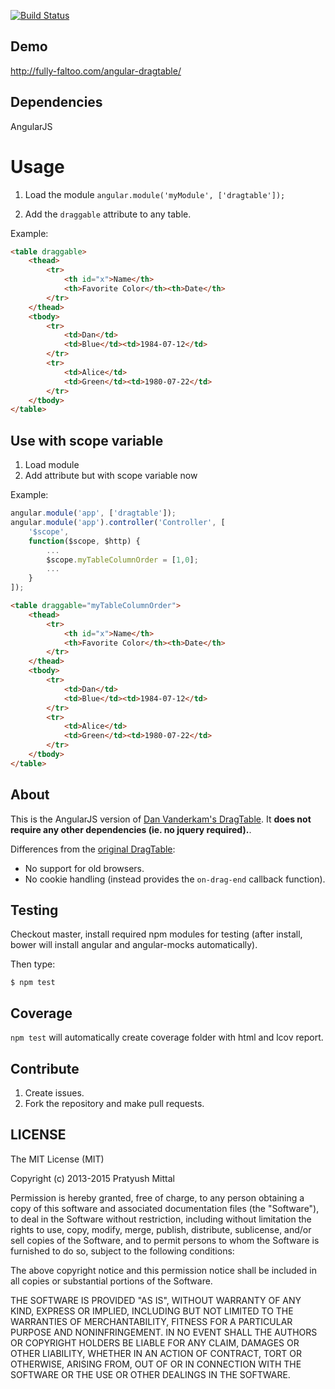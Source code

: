 [![Build Status](https://travis-ci.org/Naxmeify/angular-dragtable.svg?branch=master)](https://travis-ci.org/Naxmeify/angular-dragtable)

## Demo

http://fully-faltoo.com/angular-dragtable/

## Dependencies

AngularJS

# Usage

1. Load the module `angular.module('myModule', ['dragtable']);`

2. Add the `draggable` attribute to any table.

Example:

```HTML
<table draggable>
    <thead>
        <tr>
            <th id="x">Name</th>
            <th>Favorite Color</th><th>Date</th>
        </tr>
    </thead>
    <tbody>
        <tr>
            <td>Dan</td>
            <td>Blue</td><td>1984-07-12</td>
        </tr>
        <tr>
            <td>Alice</td>
            <td>Green</td><td>1980-07-22</td>
        </tr>
    </tbody>
</table>
```


## Use with scope variable

1. Load module
2. Add attribute but with scope variable now

Example: 

```JavaScript
angular.module('app', ['dragtable']);
angular.module('app').controller('Controller', [
    '$scope',
    function($scope, $http) {
        ...
        $scope.myTableColumnOrder = [1,0];
        ...
    }
]);
```

```HTML
<table draggable="myTableColumnOrder">
    <thead>
        <tr>
            <th id="x">Name</th>
            <th>Favorite Color</th><th>Date</th>
        </tr>
    </thead>
    <tbody>
        <tr>
            <td>Dan</td>
            <td>Blue</td><td>1984-07-12</td>
        </tr>
        <tr>
            <td>Alice</td>
            <td>Green</td><td>1980-07-22</td>
        </tr>
    </tbody>
</table>
```

## About

This is the AngularJS version of [Dan Vanderkam's DragTable][original]. It **does not require any other dependencies (ie. no jquery required).**.

Differences from the [original DragTable][original]:

- No support for old browsers.
- No cookie handling (instead provides the `on-drag-end` callback function).


[original]: http://www.danvk.org/wp/dragtable/

## Testing

Checkout master, install required npm modules for testing 
(after install, bower will install angular and angular-mocks automatically).

Then type:

``` 
$ npm test 
```

## Coverage

``` npm test ``` will automatically create coverage folder with html and lcov report.

## Contribute

1. Create issues.
2. Fork the repository and make pull requests.

## LICENSE

The MIT License (MIT)

Copyright (c) 2013-2015 Pratyush Mittal

Permission is hereby granted, free of charge, to any person obtaining a copy
of this software and associated documentation files (the "Software"), to deal
in the Software without restriction, including without limitation the rights
to use, copy, modify, merge, publish, distribute, sublicense, and/or sell
copies of the Software, and to permit persons to whom the Software is
furnished to do so, subject to the following conditions:

The above copyright notice and this permission notice shall be included in all
copies or substantial portions of the Software.

THE SOFTWARE IS PROVIDED "AS IS", WITHOUT WARRANTY OF ANY KIND, EXPRESS OR
IMPLIED, INCLUDING BUT NOT LIMITED TO THE WARRANTIES OF MERCHANTABILITY,
FITNESS FOR A PARTICULAR PURPOSE AND NONINFRINGEMENT. IN NO EVENT SHALL THE
AUTHORS OR COPYRIGHT HOLDERS BE LIABLE FOR ANY CLAIM, DAMAGES OR OTHER
LIABILITY, WHETHER IN AN ACTION OF CONTRACT, TORT OR OTHERWISE, ARISING FROM,
OUT OF OR IN CONNECTION WITH THE SOFTWARE OR THE USE OR OTHER DEALINGS IN THE
SOFTWARE.
